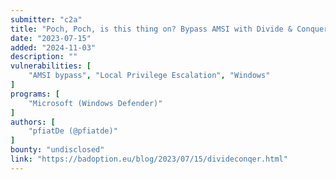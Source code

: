 ```yaml
---
submitter: "c2a"
title: "Poch, Poch, is this thing on? Bypass AMSI with Divide & Conquer"
date: "2023-07-15"
added: "2024-11-03"
description: ""
vulnerabilities: [
    "AMSI bypass", "Local Privilege Escalation", "Windows"
]
programs: [
    "Microsoft (Windows Defender)"
]
authors: [
    "pfiatDe (@pfiatde)"
]
bounty: "undisclosed"
link: "https://badoption.eu/blog/2023/07/15/divideconqer.html"
---
```




